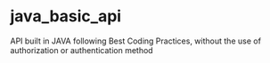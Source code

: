 # java_basic_api
API built in JAVA following Best Coding Practices, without the use of authorization or authentication method
